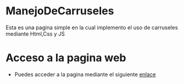 # ManejoDeCarruseles
Esta es una pagina simple en la cual implemento el uso de carruseles mediante Html,Css y JS

# Acceso a la pagina web
- Puedes acceder a la pagina mediante el siguiente [enlace](https://tonii.netlify.app/)
